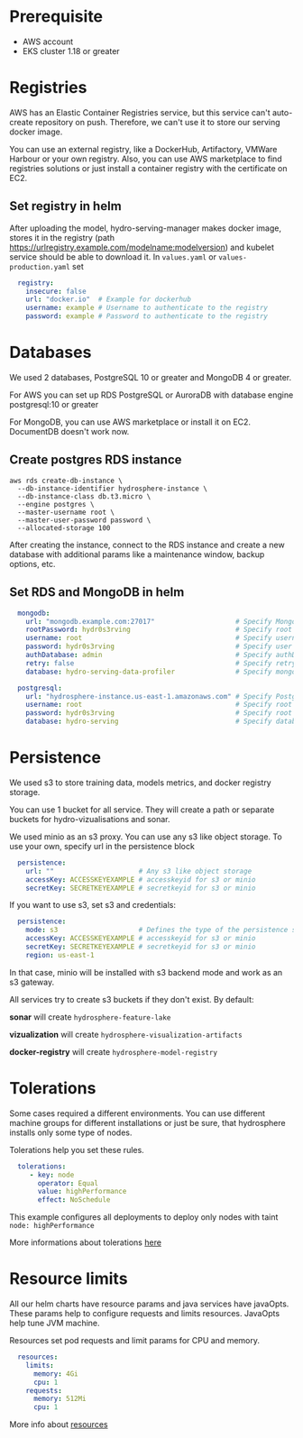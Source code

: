 # Prerequisite

* AWS account
* EKS cluster 1.18 or greater

# Registries

AWS has an Elastic Container Registries service, but this service can't auto-create repository on push. Therefore, we can't use it to store our serving docker image.

You can use an external registry, like a DockerHub, Artifactory, VMWare Harbour or your own registry. Also, you can use AWS marketplace to find registries solutions or just install a container registry with the certificate on EC2.

## Set registry in helm

After uploading the model, hydro-serving-manager makes docker image, stores it in the registry (path https://urlregistry.example.com/modelname:modelversion) and kubelet service should be able to download it.
In `values.yaml` or `values-production.yaml` set

```yaml
  registry:
    insecure: false
    url: "docker.io"  # Example for dockerhub
    username: example # Username to authenticate to the registry 
    password: example # Password to authenticate to the registry
```

# Databases

We used 2 databases, PostgreSQL 10 or greater and MongoDB 4 or greater.

For AWS you can set up RDS PostgreSQL or AuroraDB with database engine postgresql:10 or greater

For MongoDB, you can use AWS marketplace or install it on EC2. DocumentDB doesn't work now.

## Create postgres RDS instance
```Shell
aws rds create-db-instance \ 
  --db-instance-identifier hydrosphere-instance \
  --db-instance-class db.t3.micro \
  --engine postgres \
  --master-username root \
  --master-user-password password \
  --allocated-storage 100
```

After creating the instance, connect to the RDS instance and create a new database with additional params like a maintenance window, backup options, etc.
## Set RDS and MongoDB in helm

```yaml
  mongodb:
    url: "mongodb.example.com:27017"                    # Specify MongoDB connection string if you want to use an external MongoDB instance. 
    rootPassword: hydr0s3rving                          # Specify root password
    username: root                                      # Specify username
    password: hydr0s3rving                              # Specify user password
    authDatabase: admin                                 # Specify authDatabase
    retry: false                                        # Specify retry options if it's required
    database: hydro-serving-data-profiler               # Specify mongoDB database

  postgresql:
    url: "hydrosphere-instance.us-east-1.amazonaws.com" # Specify Postgresql connection string if you want to use an external Postgresql instance. 
    username: root                                      # Specify root username
    password: hydr0s3rving                              # Specify root password
    database: hydro-serving                             # Specify database name

```

# Persistence

We used s3 to store training data, models metrics, and docker registry storage.

You can use 1 bucket for all service. They will create a path or separate buckets for hydro-vizualisations and sonar.

We used minio as an s3 proxy. You can use any s3 like object storage. To use your own, specify url in the persistence block

```yaml
  persistence:
    url: ""                     # Any s3 like object storage
    accessKey: ACCESSKEYEXAMPLE # accesskeyid for s3 or minio
    secretKey: SECRETKEYEXAMPLE # secretkeyid for s3 or minio
```

If you want to use s3, set s3 and credentials:

```yaml
  persistence:
    mode: s3                    # Defines the type of the persistence storage. Valid options are "s3" and "minio".
    accessKey: ACCESSKEYEXAMPLE # accesskeyid for s3 or minio
    secretKey: SECRETKEYEXAMPLE # secretkeyid for s3 or minio
    region: us-east-1
```

In that case, minio will be installed with s3 backend mode and work as an s3 gateway.

All services try to create s3 buckets if they don't exist. By default:

<b>sonar</b> will create `hydrosphere-feature-lake`

<b>vizualization</b> will create `hydrosphere-visualization-artifacts`

<b>docker-registry</b> will create `hydrosphere-model-registry`

# Tolerations

Some cases required a different environments. You can use different machine groups for different installations or just be sure, that hydrosphere installs only some type of nodes.

Tolerations help you set these rules.

```yaml
  tolerations:
     - key: node
       operator: Equal
       value: highPerformance
       effect: NoSchedule  
```

This example configures all deployments to deploy only nodes with taint `node: highPerformance`

More informations about tolerations [here](https://kubernetes.io/docs/concepts/scheduling-eviction/taint-and-toleration/)


# Resource limits

All our helm charts have resource params and java services have javaOpts. These params help to configure requests and limits resources. JavaOpts help tune JVM machine.

Resources set pod requests and limit params for CPU and memory.


```yaml
  resources:
    limits:
      memory: 4Gi
      cpu: 1
    requests:
      memory: 512Mi
      cpu: 1
```

More info about [resources](https://kubernetes.io/docs/concepts/configuration/manage-resources-containers/)
